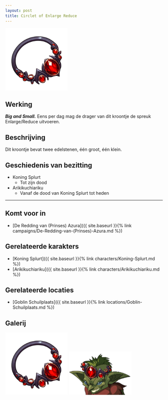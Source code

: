 ```yaml
---
layout: post
title: Circlet of Enlarge Reduce
---
```


<img src="../images/Circlet of Enlarge Reduce.png" alt="Circlet of Enlarge Reduce" width=200>

## Werking
<b><i>Big and Small.</i></b> Eens per dag mag de drager van dit kroontje de spreuk Enlarge/Reduce uitvoeren.

## Beschrijving
Dit kroontje bevat twee edelstenen, één groot, één klein.

## Geschiedenis van bezitting
* Koning Splurt
  * Tot zijn dood
* Arikikuchiariku
  * Vanaf de dood van Koning Splurt tot heden

---

## Komt voor in
* [De Redding van (Prinses) Azura]({{ site.baseurl }}{% link campaigns/De-Redding-van-(Prinses)-Azura.md %})

## Gerelateerde karakters
* [Koning Splurt]({{ site.baseurl }}{% link characters/Koning-Splurt.md %})
* [Arikikuchiariku]({{ site.baseurl }}{% link characters/Arikikuchiariku.md %})

## Gerelateerde locaties
* [Goblin Schuilplaats]({{ site.baseurl }}{% link locations/Goblin-Schuilplaats.md %})

## Galerij
<img src="../images/Circlet of Enlarge Reduce.png" alt="Circlet of Enlarge Reduce" width=200>

<img src="../images/Koning Splurt.png" alt="Koning Splurt die het kroontje draagt" width=200>